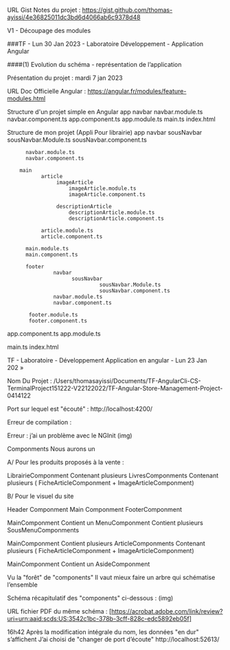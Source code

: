 URL Gist Notes du projet : https://gist.github.com/thomas-ayissi/4e36825011dc3bd6d4066ab6c9378d48
                                                                                     
V1 - Découpage des modules



###TF - Lun 30 Jan 2023 - Laboratoire Développement - Application Angular

####(1) Evolution du schéma - représentation de l’application

Présentation du projet  : mardi 7 jan 2023

URL Doc Officielle Angular :  https://angular.fr/modules/feature-modules.html

Structure d'un projet simple en Angular
<project root>
app
navbar
navbar.module.ts
navbar.component.ts
app.component.ts
app.module.ts
main.ts
index.html


Structure de mon projet (Appli Pour librairie)
<project root>
app
navbar
sousNavbar
sousNavbar.Module.ts
sousNavbar.component.ts

          navbar.module.ts
          navbar.component.ts

        main
               article
                    imageArticle 
                        imageArticle.module.ts
                        imageArticle.component.ts 

                    descriptionArticle 
                        descriptionArticle.module.ts
                        descriptionArticle.component.ts 

               article.module.ts
               article.component.ts 
                                           
          main.module.ts
          main.component.ts  
                
          footer
                   navbar
                         sousNavbar
                                  sousNavbar.Module.ts
                                  sousNavbar.component.ts 
                   navbar.module.ts
                   navbar.component.ts

           footer.module.ts
           footer.component.ts  

app.component.ts
app.module.ts

main.ts
index.html






TF - Laboratoire - Développement Application en angular - Lun 23 Jan 202 »

Nom Du Projet :  /Users/thomasayissi/Documents/TF-AngularCli-CS-TerminalProject151222-V22122022/TF-Angular-Store-Management-Project-0414122

Port sur lequel est "écouté" : http://localhost:4200/

Erreur de compilation :

Erreur : j’ai un problème avec le NGInit
(img)


Componments
Nous aurons un

A/ Pour les produits proposés à la vente :

LibrairieComponment
Contenant plusieurs
LivresComponments
Contenant plusieurs
( FicheArticleComponment
+
ImageArticleComponment)


B/ Pour le visuel du site

Header Componment
Main Componment
FooterComponment

MainComponment
Contient un
MenuComponment
Contient plusieurs
SousMenuComponments


MainComponment
Contient plusieurs
ArticleComponments
Contenant plusieurs
( FicheArticleComponment
+
ImageArticleComponment)



MainComponment
Contient un
AsideComponment


Vu la "forêt" de "components"
Il vaut mieux faire un arbre qui schématise l’ensemble


Schéma récapitulatif des "components" ci-dessous :
(img)

URL fichier PDF du même schéma :
[https://acrobat.adobe.com/link/review?uri=urn:aaid:scds:US:3542c1bc-378b-3cff-828c-edc5892eb05f]


16h42
Après la modification intégrale du nom, les données "en dur" s’affichent
J’ai choisi de "changer de port d’écoute"
http://localhost:52613/ 
